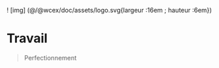 <!--DESC: {"icon":"explore"} -->
! [img] (@/@wcex/doc/assets/logo.svg{largeur :16em ; hauteur :6em})
# Travail
> Perfectionnement


